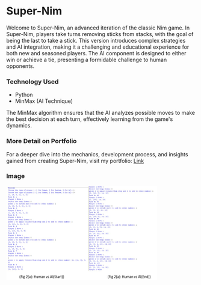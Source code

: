 # Super-Nim 

Welcome to Super-Nim, an advanced iteration of the classic Nim game. In Super-Nim, players take turns removing sticks from stacks, with the goal of being the last to take a stick. This version introduces complex strategies and AI integration, making it a challenging and educational experience for both new and seasoned players. The AI component is designed to either win or achieve a tie, presenting a formidable challenge to human opponents.

### Technology Used
* Python 
* MinMax (AI Technique)

The MinMax algorithm ensures that the AI analyzes possible moves to make the best decision at each turn, effectively learning from the game's dynamics.

### More Detail on Portfolio
For a deeper dive into the mechanics, development process, and insights gained from creating Super-Nim, visit my portfolio:
[Link](https://suhaibashraf.github.io/super-nim)

### Image
 <img src="https://github.com/suhaibashraf/Super-Nim/blob/master/sn2.jpg" width="400" height="250">
